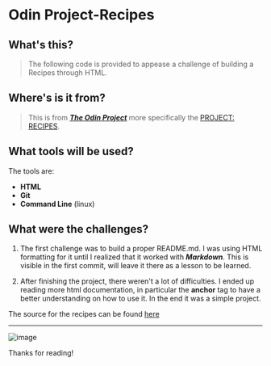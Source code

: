# Odin Project-Recipes

## What's this?

>The following code is provided to appease a challenge of building a Recipes through HTML.

## Where's is it from?

>This is from <a href="https://www.theodinproject.com/"><strong><em>The Odin Project</a></em></strong> more specifically the <a href="https://www.theodinproject.com/lessons/foundations-recipes">PROJECT: RECIPES</a>. 

## What tools will be used?

The tools are:
* **HTML**
* **Git**
* **Command Line** (linux)

## What were the challenges?

1. The first challenge was to build a proper README.md. I was using HTML formatting for it until I realized that it worked with **_Markdown_**. This is visible in the first commit, will leave it there as a lesson to be learned.

2. After finishing the project, there weren't a lot of difficulties. I ended up reading more html documentation, in particular the **anchor** tag to have a better understanding on how to use it. In the end it was a simple project.

The source for the recipes can be found [here](https://www.food.com/ideas/funny-food-recipes-6352#c-23291)
****

 ![image](https://64.media.tumblr.com/9379d95d3c3f389c18425af95f542b23/e751c4035901bd90-33/s500x750/8257330fa59a45169492720b704463b09d8a6a02.gifv)

Thanks for reading!


